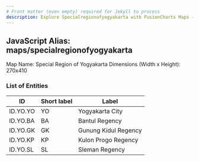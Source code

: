```yaml
---
# Front matter (even empty) required for Jekyll to process
description: Explore Specialregionofyogyakarta with FusionCharts Maps – Detailed features for seamless integration. Try now & enhance your data visualization today! 
---
```


## JavaScript Alias: maps/specialregionofyogyakarta

Map Name: Special Region of Yogyakarta
Dimensions (Width x Height): 270x410





### List of Entities

ID | Short label | Label
---|---|---|
ID.YO.YO|YO|Yogyakarta City
ID.YO.BA|BA|Bantul Regency
ID.YO.GK|GK|Gunung Kidul Regency
ID.YO.KP|KP|Kulon Progo Regency
ID.YO.SL|SL|Sleman Regency